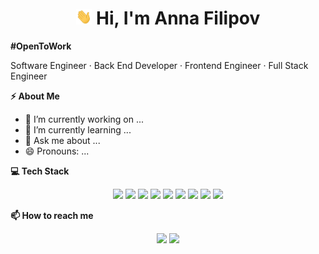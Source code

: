 <h1 align="center"> <img src="https://github.com/AnnaFilipov93/AnnaFilipov93/blob/main/Img/Hi.gif" height="25"/> Hi, I'm Anna Filipov</h1> 

**#OpenToWork**
<p align="left"> 
Software Engineer · Back End Developer · Frontend Engineer · Full Stack Engineer
</p>

**⚡ About Me**

- 🔭 I’m currently working on ...
- 🌱 I’m currently learning ...
- 💬 Ask me about ...
- 😄 Pronouns: ...


**💻 Tech Stack**
<p align="center">
  <img src="https://img.shields.io/badge/javascript-F7DF1E.svg?&style=for-the-badge&logo=javascript&logoColor=white" height="25"/> 
  <img src="https://img.shields.io/badge/java-007396.svg?&style=for-the-badge&logo=java&logoColor=white" height="25"/> 
  <img src="https://img.shields.io/badge/python-3776AB.svg?&style=for-the-badge&logo=python&logoColor=white" height="25"/> 
  <img src="https://img.shields.io/badge/html-E34F26.svg?&style=for-the-badge&logo=HTML&logoColor=white" height="25"/> 
  <img src="https://img.shields.io/badge/css-1572B6.svg?&style=for-the-badge&logo=CSS&logoColor=white" height="25"/> 
  <img src="https://img.shields.io/badge/sql-4479A1.svg?&style=for-the-badge&logo=SQL&logoColor=white" height="25"/>
  <img src="https://img.shields.io/badge/github-181717.svg?&style=for-the-badge&logo=gitHub&logoColor=white" height="25"/>
  <img src="https://img.shields.io/badge/react-61DAFB.svg?&style=for-the-badge&logo=react&logoColor=white" height="25"/>
  <img src="https://img.shields.io/badge/node.js-3776AB.svg?&style=for-the-badge&logo=node&logoColor=white" height="25"/>




</p>  
  
 **📫 How to reach me**
 <p align="center">
  <a href="https://www.linkedin.com/in/filipovanna/"><img src="https://img.shields.io/badge/-AnnaFilipov-0077B5?style=flat&logo=Linkedin&logoColor=white"/></a> 
  <a href="mailto:filipovanna93@gmail.com"><img src="https://img.shields.io/badge/-filipovanna93@gmail.com-D14836?style=flat&logo=Gmail&logoColor=white"/></a>
 </p>
